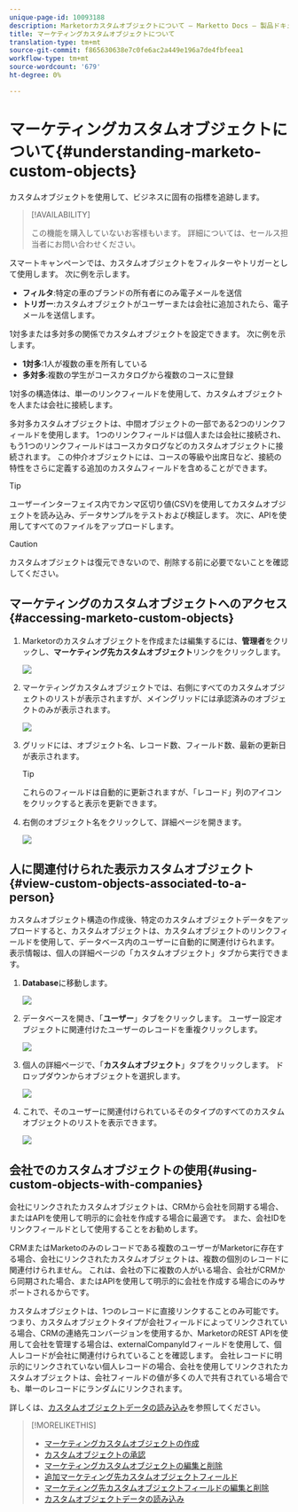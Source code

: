 ```yaml
---
unique-page-id: 10093188
description: Marketorカスタムオブジェクトについて — Marketto Docs — 製品ドキュメント
title: マーケティングカスタムオブジェクトについて
translation-type: tm+mt
source-git-commit: f865630638e7c0fe6ac2a449e196a7de4fbfeea1
workflow-type: tm+mt
source-wordcount: '679'
ht-degree: 0%

---
```



# マーケティングカスタムオブジェクトについて{#understanding-marketo-custom-objects}

カスタムオブジェクトを使用して、ビジネスに固有の指標を追跡します。

>[!AVAILABILITY]
>
>この機能を購入していないお客様もいます。 詳細については、セールス担当者にお問い合わせください。

スマートキャンペーンでは、カスタムオブジェクトをフィルターやトリガーとして使用します。 次に例を示します。

* **フィルタ**:特定の車のブランドの所有者にのみ電子メールを送信
* **トリガー**:カスタムオブジェクトがユーザーまたは会社に追加されたら、電子メールを送信します。

1対多または多対多の関係でカスタムオブジェクトを設定できます。 次に例を示します。

* **1対多**:1人が複数の車を所有している
* **多対多**:複数の学生がコースカタログから複数のコースに登録

1対多の構造体は、単一のリンクフィールドを使用して、カスタムオブジェクトを人または会社に接続します。

多対多カスタムオブジェクトは、中間オブジェクトの一部である2つのリンクフィールドを使用します。 1つのリンクフィールドは個人または会社に接続され、もう1つのリンクフィールドはコースカタログなどのカスタムオブジェクトに接続されます。 この仲介オブジェクトには、コースの等級や出席日など、接続の特性をさらに定義する追加のカスタムフィールドを含めることができます。

>[!TIP]
>
>ユーザーインターフェイス内でカンマ区切り値(CSV)を使用してカスタムオブジェクトを読み込み、データサンプルをテストおよび検証します。 次に、APIを使用してすべてのファイルをアップロードします。

>[!CAUTION]
>
>カスタムオブジェクトは復元できないので、削除する前に必要でないことを確認してください。

## マーケティングのカスタムオブジェクトへのアクセス{#accessing-marketo-custom-objects}

1. Marketorのカスタムオブジェクトを作成または編集するには、**管理者**&#x200B;をクリックし、**マーケティング先カスタムオブジェクト**&#x200B;リンクをクリックします。

   ![](assets/image2016-5-18-16-3a59-3a30.png)

1. マーケティングカスタムオブジェクトでは、右側にすべてのカスタムオブジェクトのリストが表示されますが、メイングリッドには承認済みのオブジェクトのみが表示されます。

   ![](assets/image2016-6-10-15-3a14-3a18.png)

1. グリッドには、オブジェクト名、レコード数、フィールド数、最新の更新日が表示されます。

   >[!TIP]
   >
   >これらのフィールドは自動的に更新されますが、「レコード」列のアイコンをクリックすると表示を更新できます。

1. 右側のオブジェクト名をクリックして、詳細ページを開きます。

   ![](assets/image2016-6-10-15-3a15-3a29.png)

## 人に関連付けられた表示カスタムオブジェクト{#view-custom-objects-associated-to-a-person}

カスタムオブジェクト構造の作成後、特定のカスタムオブジェクトデータをアップロードすると、カスタムオブジェクトは、カスタムオブジェクトのリンクフィールドを使用して、データベース内のユーザーに自動的に関連付けられます。 表示情報は、個人の詳細ページの「カスタムオブジェクト」タブから実行できます。

1. **Database**&#x200B;に移動します。

   ![](assets/db.png)

1. データベースを開き、「**ユーザー**」タブをクリックします。 ユーザー設定オブジェクトに関連付けたユーザーのレコードを重複クリックします。

   ![](assets/five.png)

1. 個人の詳細ページで、「**カスタムオブジェクト**」タブをクリックします。 ドロップダウンからオブジェクトを選択します。

   ![](assets/six.png)

1. これで、そのユーザーに関連付けられているそのタイプのすべてのカスタムオブジェクトのリストを表示できます。

   ![](assets/seven.png)

## 会社でのカスタムオブジェクトの使用{#using-custom-objects-with-companies}

会社にリンクされたカスタムオブジェクトは、CRMから会社を同期する場合、またはAPIを使用して明示的に会社を作成する場合に最適です。 また、会社IDをリンクフィールドとして使用することをお勧めします。

CRMまたはMarketoのみのレコードである複数のユーザーがMarketorに存在する場合、会社にリンクされたカスタムオブジェクトは、複数の個別のレコードに関連付けられません。 これは、会社の下に複数の人がいる場合、会社がCRMから同期された場合、またはAPIを使用して明示的に会社を作成する場合にのみサポートされるからです。

カスタムオブジェクトは、1つのレコードに直接リンクすることのみ可能です。 つまり、カスタムオブジェクトタイプが会社フィールドによってリンクされている場合、CRMの連絡先コンバージョンを使用するか、MarketorのREST APIを使用して会社を管理する場合は、externalCompanyIdフィールドを使用して、個人レコードが会社に関連付けられていることを確認します。 会社レコードに明示的にリンクされていない個人レコードの場合、会社を使用してリンクされたカスタムオブジェクトは、会社フィールドの値が多くの人で共有されている場合でも、単一のレコードにランダムにリンクされます。

詳しくは、[カスタムオブジェクトデータの読み込み](/help/marketo/product-docs/administration/marketo-custom-objects/import-custom-object-data.md)を参照してください。

>[!MORELIKETHIS]
>
>* [マーケティングカスタムオブジェクトの作成](/help/marketo/product-docs/administration/marketo-custom-objects/create-marketo-custom-objects.md)
>* [カスタムオブジェクトの承認](/help/marketo/product-docs/administration/marketo-custom-objects/approve-a-custom-object.md)
>* [マーケティングカスタムオブジェクトの編集と削除](/help/marketo/product-docs/administration/marketo-custom-objects/edit-and-delete-a-marketo-custom-object.md)
>* [追加マーケティング先カスタムオブジェクトフィールド](/help/marketo/product-docs/administration/marketo-custom-objects/add-marketo-custom-object-fields.md)
>* [マーケティング先カスタムオブジェクトフィールドの編集と削除](/help/marketo/product-docs/administration/marketo-custom-objects/edit-and-delete-marketo-custom-object-fields.md)
>* [カスタムオブジェクトデータの読み込み](/help/marketo/product-docs/administration/marketo-custom-objects/import-custom-object-data.md)

